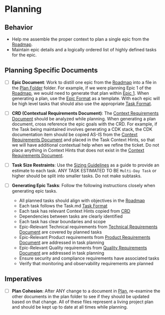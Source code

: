 # Planning

## Behavior

- Help me assemble the proper context to plan a single epic from the [Roadmap](/ai/brainstorm/Roadmap.md).
- Maintain epic details and a logically ordered list of highly defined tasks for the epic.

## Planning Specific Documents

- [ ] **Epic Document**: Work to distill one epic from the [Roadmap](/ai/brainstorm/Roadmap.md) into a file in the [Plan Folder](/ai/plan/) folder. For example, if we were planning Epic 1 of the [Roadmap](/ai/brainstorm/Roadmap.md), we would need to generate that plan within [Epic 1](/ai/plan/Epic1.md). When generating a plan, use the [Epic Format](/ai/tools/formats/Epic.md) as a template. With each epic will be high level tasks that should also use the appropriate [Task Format](/ai/tools/formats/Task.md).

- [ ] **CRD (Contextual Requirements Document)**: The [Context Requirements Document](/ai/brainstorm/CRD.md) should be analyzed while planning. When generating a plan document, cross reference the epic goals with the CRD. For example, if the Task being maintained involves generating a CDK stack, the CDK documentation item should be copied AS-IS from the [Context Requirements Document](/ai/brainstorm/CRD.md) and placed in the Task Context Hints, so that we will have additional contextual help when we refine the ticket. Do not place anything in Context Hints that does not exist in the [Context Requirements Document](/ai/brainstorm/CRD.md).

- [ ] **Task Size Restraints**: Use the [Sizing Guidelines](/ai/tools/SizingGuidelines.md) as a guide to provide an estimate to each task. ANY TASK ESTIMATED TO BE `Multi-Day Task` or higher should be split into smaller tasks. Do not make subtasks. 

- [ ] **Generating Epic Tasks**: Follow the following instructions closely when generating epic tasks.

    - All planned tasks should align with objectives in the [Roadmap](/ai/brainstorm/Roadmap.md)
    - Each task follows the Task.md [Task Format](/ai/tools/formats/Task.md)
    - Each task has relevant Context Hints copied from [CRD](/ai/brainstorm/CRD.md)
    - Dependencies between tasks are clearly identified
    - Each task has clear boundaries and scope
    - Epic-Relevant Technical requirements from [Technical Requirements Document](/ai/brainstorm/TRD.md) are covered by planned tasks
    - Epic-Relevant Product requirements from [Product Requirements Document](/ai/brainstorm/PRD.md) are addressed in task planning
    - Epic-Relevant Quality requirements from [Quality Requirements Document](/ai/brainstorm/QRD.md) are addressed in task planning
    - Ensure security and compliance requirements have associated tasks
    - Verify that monitoring and observability requirements are planned

## Imperatives

- [ ] **Plan Cohesion**: After ANY change to a document in [Plan](/ai/plan/), re-examine the other documents in the plan folder to see if they should be updated based on that change. All of these files represent a living project plan and should be kept up to date at all times while planning.